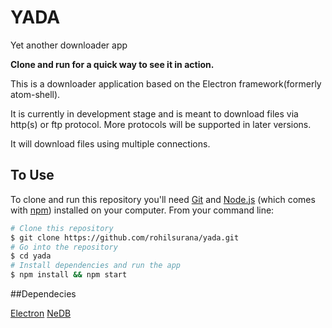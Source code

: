 # YADA

Yet another downloader app

**Clone and run for a quick way to see it in action.**

This is a downloader application based on the Electron framework(formerly atom-shell).

It is currently in development stage and is meant to download files via http(s)
 or ftp protocol. More protocols will be supported in later versions.

 It will download files using multiple connections.

## To Use

To clone and run this repository you'll need [Git](https://git-scm.com) and [Node.js](https://nodejs.org/en/download/) (which comes with [npm](http://npmjs.com)) installed on your computer. From your command line:

```bash
# Clone this repository
$ git clone https://github.com/rohilsurana/yada.git
# Go into the repository
$ cd yada
# Install dependencies and run the app
$ npm install && npm start
```

##Dependecies

 [Electron](http://electron.atom.io)
 [NeDB](https://github.com/louischatriot/nedb)
